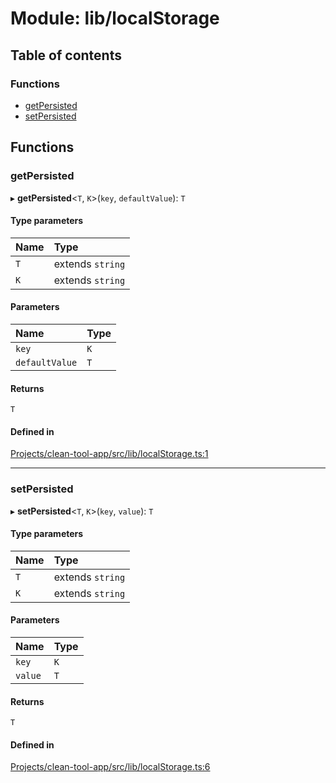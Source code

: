# Module: lib/localStorage

## Table of contents

### Functions

- [getPersisted](../wiki/lib.localStorage#getpersisted)
- [setPersisted](../wiki/lib.localStorage#setpersisted)

## Functions

### getPersisted

▸ **getPersisted**<`T`, `K`\>(`key`, `defaultValue`): `T`

#### Type parameters

| Name | Type |
| :------ | :------ |
| `T` | extends `string` |
| `K` | extends `string` |

#### Parameters

| Name | Type |
| :------ | :------ |
| `key` | `K` |
| `defaultValue` | `T` |

#### Returns

`T`

#### Defined in

[Projects/clean-tool-app/src/lib/localStorage.ts:1](https://github.com/yuckyh/clean-tool-app/)

___

### setPersisted

▸ **setPersisted**<`T`, `K`\>(`key`, `value`): `T`

#### Type parameters

| Name | Type |
| :------ | :------ |
| `T` | extends `string` |
| `K` | extends `string` |

#### Parameters

| Name | Type |
| :------ | :------ |
| `key` | `K` |
| `value` | `T` |

#### Returns

`T`

#### Defined in

[Projects/clean-tool-app/src/lib/localStorage.ts:6](https://github.com/yuckyh/clean-tool-app/)

